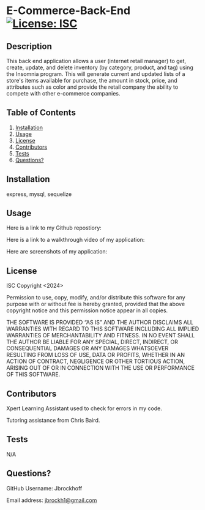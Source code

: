 # E-Commerce-Back-End [![License: ISC](https://img.shields.io/badge/License-ISC-blue.svg)](https://opensource.org/licenses/ISC)
  
## Description
This back end application allows a user (internet retail manager) to get, create, update, and delete inventory (by category,  product, and tag) using the Insomnia program. This will generate current and updated lists of a store's items available for purchase, the amount in stock, price, and attributes such as color and provide the retail company the ability to compete with other e-commerce companies. 

## Table of Contents
1. [Installation](#installation)
2. [Usage](#usage)
3. [License](#license)
4. [Contributors](#contributors)
5. [Tests](#tests)
6. [Questions?](#questions)

## Installation
express, mysql, sequelize

## Usage
Here is a link to my Github repostiory:  


Here is a link to a walkthrough video of my application:  


Here are screenshots of my application:

## License
ISC
Copyright <2024> <Jennie Brockhoff>

Permission to use, copy, modify, and/or distribute this software for any purpose with or without fee is hereby granted, provided that the above copyright notice and this permission notice appear in all copies.

THE SOFTWARE IS PROVIDED “AS IS” AND THE AUTHOR DISCLAIMS ALL WARRANTIES WITH REGARD TO THIS SOFTWARE INCLUDING ALL IMPLIED WARRANTIES OF MERCHANTABILITY AND FITNESS. IN NO EVENT SHALL THE AUTHOR BE LIABLE FOR ANY SPECIAL, DIRECT, INDIRECT, OR CONSEQUENTIAL DAMAGES OR ANY DAMAGES WHATSOEVER RESULTING FROM LOSS OF USE, DATA OR PROFITS, WHETHER IN AN ACTION OF CONTRACT, NEGLIGENCE OR OTHER TORTIOUS ACTION, ARISING OUT OF OR IN CONNECTION WITH THE USE OR PERFORMANCE OF THIS SOFTWARE.

## Contributors
Xpert Learning Assistant used to check for errors in my code.

Tutoring assistance from Chris Baird.

## Tests
N/A

## Questions?
GitHub Username: 
Jbrockhoff 

 Email address: 
 jbrockh1@gmail.com
